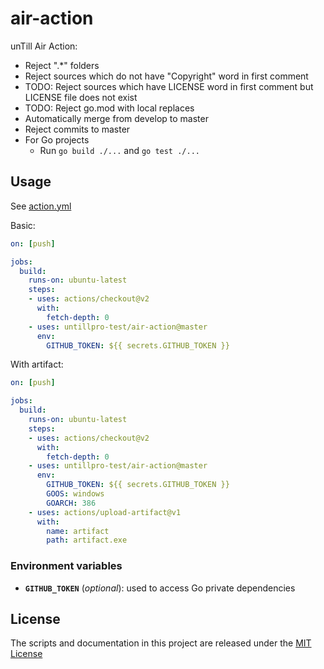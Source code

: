 # air-action

unTill Air Action:
* Reject ".*" folders
* Reject sources which do not have "Copyright" word in first comment
* TODO: Reject sources which have LICENSE word in first comment but LICENSE file does not exist
* TODO: Reject go.mod with local replaces
* Automatically merge from develop to master
* Reject commits to master
* For Go projects
  * Run `go build ./...` and `go test ./...`

## Usage

See [action.yml](action.yml)

Basic:
```yaml
on: [push]

jobs:
  build:
    runs-on: ubuntu-latest
    steps:
    - uses: actions/checkout@v2
      with:
        fetch-depth: 0
    - uses: untillpro-test/air-action@master
      env:
        GITHUB_TOKEN: ${{ secrets.GITHUB_TOKEN }}
```

With artifact:
```yaml
on: [push]

jobs:
  build:
    runs-on: ubuntu-latest
    steps:
    - uses: actions/checkout@v2
      with:
        fetch-depth: 0
    - uses: untillpro-test/air-action@master
      env:
        GITHUB_TOKEN: ${{ secrets.GITHUB_TOKEN }}
        GOOS: windows
        GOARCH: 386
    - uses: actions/upload-artifact@v1
      with:
        name: artifact
        path: artifact.exe
```

### Environment variables

* **`GITHUB_TOKEN`** (*optional*): used to access Go private dependencies

## License

The scripts and documentation in this project are released under the [MIT License](LICENSE)
